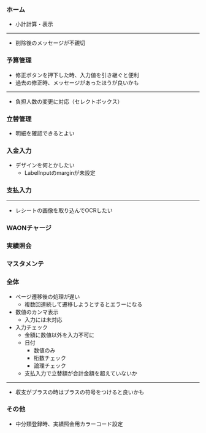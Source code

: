 ### ホーム
- 小計計算・表示
---
- 削除後のメッセージが不親切

### 予算管理
- 修正ボタンを押下した時、入力値を引き継ぐと便利
- 過去の修正時、メッセージがあったほうが良いかも
---
- 負担人数の変更に対応（セレクトボックス）

### 立替管理
- 明細を確認できるとよい

### 入金入力
- デザインを何とかしたい
    - LabelInputのmarginが未設定

### 支払入力
---
- レシートの画像を取り込んでOCRしたい

### WAONチャージ

### 実績照会

### マスタメンテ

### 全体
- ページ遷移後の処理が遅い
    - 複数回連続して遷移しようとするとエラーになる
- 数値のカンマ表示
    - 入力には未対応
- 入力チェック
    - 金額に数値以外を入力不可に
    - 日付
        - 数値のみ
        - 桁数チェック
        - 論理チェック
    - 支払入力で立替額が合計金額を超えていないか
---
- 収支がプラスの時はプラスの符号をつけると良いかも

### その他
- 中分類登録時、実績照会用カラーコード設定
